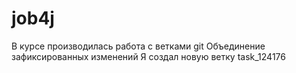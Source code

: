 # job4j

В курсе производилась работа с ветками git
Объединение зафиксированных изменений
Я создал новую ветку task_124176